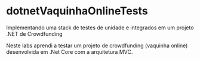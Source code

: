# dotnetVaquinhaOnlineTests
Implementando uma stack de testes de unidade e integrados em um projeto .NET de Crowdfunding

Neste labs aprendi a testar um projeto de crowdfunding (vaquinha online) desenvolvida em .Net Core com a arquitetura MVC.

